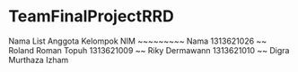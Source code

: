 # TeamFinalProjectRRD
Nama List Anggota Kelompok
NIM ~~~~~~~~~ Nama
1313621026 ~~ Roland Roman Topuh
1313621009 ~~ Riky Dermawann
1313621010 ~~ Digra Murthaza Izham